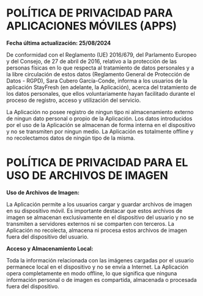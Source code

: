 # POLÍTICA DE PRIVACIDAD PARA APLICACIONES MÓVILES (APPS)

**Fecha última actualización: 25/08/2024**

De conformidad con el Reglamento (UE) 2016/679, del Parlamento Europeo y del Consejo, de 27 de abril de 2016, relativo a
la protección de las personas físicas en lo que respecta al tratamiento de datos personales y a la libre circulación de estos
datos (Reglamento General de Protección de Datos - RGPD), Sara Cubero García-Conde, informa a los usuarios de la
aplicación StayFresh (en adelante, la Aplicación), acerca del tratamiento de los datos personales, que ellos
voluntariamente hayan facilitado durante el proceso de registro, acceso y utilización del servicio.

La Aplicación no posee registro de ningun tipo ni almacenamiento externo de ningun dato personal o propio de la Aplicación. Los datos introducidos por el uso de la Aplicación se almacenan de forma interna en el dispositivo y no se transmiten por ningun medio. La Aplicación es totalmente offline y no recolectamos datos de ningún tipo de la misma.

# POLÍTICA DE PRIVACIDAD PARA EL USO DE ARCHIVOS DE IMAGEN

**Uso de Archivos de Imagen:**

La Aplicación permite a los usuarios cargar y guardar archivos de imagen en su dispositivo móvil. Es importante destacar que estos archivos de imagen se almacenan exclusivamente en el dispositivo del usuario y no se transmiten a servidores externos ni se comparten con terceros. La Aplicación no recolecta, almacena ni procesa estos archivos de imagen fuera del dispositivo del usuario.

**Acceso y Almacenamiento Local:**

Toda la información relacionada con las imágenes cargadas por el usuario permanece local en el dispositivo y no se envía a Internet. La Aplicación opera completamente en modo offline, lo que significa que ninguna información personal o de imagen es compartida, almacenada o procesada fuera del dispositivo.
